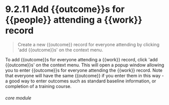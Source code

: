 # 9.2.11    Add {{outcome}}s for {{people}} attending a {{work}} record

> Create a new {{outcome}} record for everyone attending by clicking 'add {{outcome}}s' on the context menu. 

To add {{outcome}}s for everyone attending a {{work}} record, click 'add {{outcome}}s' on the context menu. This will open a popup window allowing you to enter {{outcome}}s for everyone attending the {{work}} record. Note that everyone will have the same {{outcome}} if you enter them in this way - a good way to enter outcomes such as standard baseline information, or completion of a training course. 

###### core module

